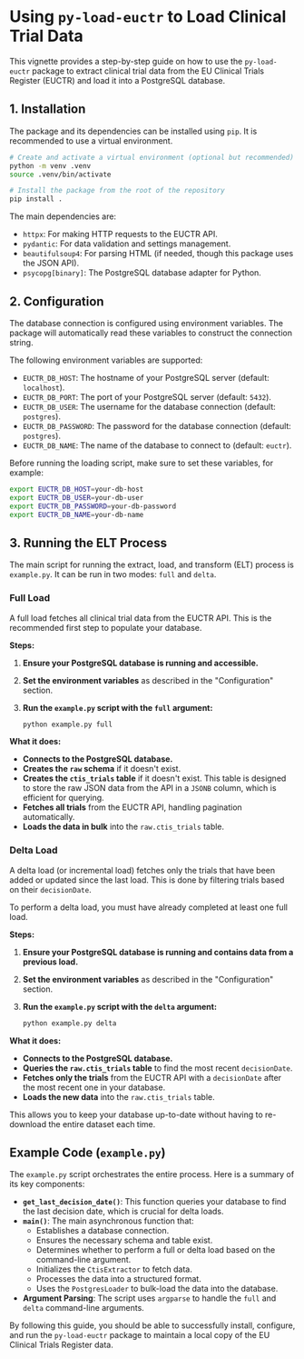 # Using `py-load-euctr` to Load Clinical Trial Data

This vignette provides a step-by-step guide on how to use the `py-load-euctr` package to extract clinical trial data from the EU Clinical Trials Register (EUCTR) and load it into a PostgreSQL database.

## 1. Installation

The package and its dependencies can be installed using `pip`. It is recommended to use a virtual environment.

```bash
# Create and activate a virtual environment (optional but recommended)
python -m venv .venv
source .venv/bin/activate

# Install the package from the root of the repository
pip install .
```

The main dependencies are:
- `httpx`: For making HTTP requests to the EUCTR API.
- `pydantic`: For data validation and settings management.
- `beautifulsoup4`: For parsing HTML (if needed, though this package uses the JSON API).
- `psycopg[binary]`: The PostgreSQL database adapter for Python.

## 2. Configuration

The database connection is configured using environment variables. The package will automatically read these variables to construct the connection string.

The following environment variables are supported:

- `EUCTR_DB_HOST`: The hostname of your PostgreSQL server (default: `localhost`).
- `EUCTR_DB_PORT`: The port of your PostgreSQL server (default: `5432`).
- `EUCTR_DB_USER`: The username for the database connection (default: `postgres`).
- `EUCTR_DB_PASSWORD`: The password for the database connection (default: `postgres`).
- `EUCTR_DB_NAME`: The name of the database to connect to (default: `euctr`).

Before running the loading script, make sure to set these variables, for example:

```bash
export EUCTR_DB_HOST=your-db-host
export EUCTR_DB_USER=your-db-user
export EUCTR_DB_PASSWORD=your-db-password
export EUCTR_DB_NAME=your-db-name
```

## 3. Running the ELT Process

The main script for running the extract, load, and transform (ELT) process is `example.py`. It can be run in two modes: `full` and `delta`.

### Full Load

A full load fetches all clinical trial data from the EUCTR API. This is the recommended first step to populate your database.

**Steps:**

1.  **Ensure your PostgreSQL database is running and accessible.**
2.  **Set the environment variables** as described in the "Configuration" section.
3.  **Run the `example.py` script with the `full` argument:**

    ```bash
    python example.py full
    ```

**What it does:**

- **Connects to the PostgreSQL database.**
- **Creates the `raw` schema** if it doesn't exist.
- **Creates the `ctis_trials` table** if it doesn't exist. This table is designed to store the raw JSON data from the API in a `JSONB` column, which is efficient for querying.
- **Fetches all trials** from the EUCTR API, handling pagination automatically.
- **Loads the data in bulk** into the `raw.ctis_trials` table.

### Delta Load

A delta load (or incremental load) fetches only the trials that have been added or updated since the last load. This is done by filtering trials based on their `decisionDate`.

To perform a delta load, you must have already completed at least one full load.

**Steps:**

1.  **Ensure your PostgreSQL database is running and contains data from a previous load.**
2.  **Set the environment variables** as described in the "Configuration" section.
3.  **Run the `example.py` script with the `delta` argument:**

    ```bash
    python example.py delta
    ```

**What it does:**

- **Connects to the PostgreSQL database.**
- **Queries the `raw.ctis_trials` table** to find the most recent `decisionDate`.
- **Fetches only the trials** from the EUCTR API with a `decisionDate` after the most recent one in your database.
- **Loads the new data** into the `raw.ctis_trials` table.

This allows you to keep your database up-to-date without having to re-download the entire dataset each time.

## Example Code (`example.py`)

The `example.py` script orchestrates the entire process. Here is a summary of its key components:

- **`get_last_decision_date()`**: This function queries your database to find the last decision date, which is crucial for delta loads.
- **`main()`**: The main asynchronous function that:
    - Establishes a database connection.
    - Ensures the necessary schema and table exist.
    - Determines whether to perform a full or delta load based on the command-line argument.
    - Initializes the `CtisExtractor` to fetch data.
    - Processes the data into a structured format.
    - Uses the `PostgresLoader` to bulk-load the data into the database.
- **Argument Parsing**: The script uses `argparse` to handle the `full` and `delta` command-line arguments.

By following this guide, you should be able to successfully install, configure, and run the `py-load-euctr` package to maintain a local copy of the EU Clinical Trials Register data.

